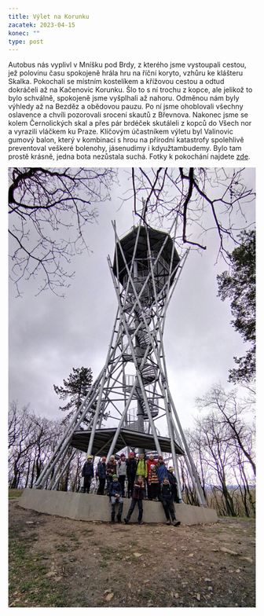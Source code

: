 ```yaml
---
title: Výlet na Korunku
zacatek: 2023-04-15
konec: ""
type: post
---
```

Autobus nás vyplivl v Mníšku pod Brdy, z kterého jsme vystoupali cestou, jež polovinu času spokojeně hrála hru na říční koryto, vzhůru ke klášteru Skalka. Pokochali se místním kostelíkem a křížovou cestou a odtud dokráčeli až na Kačenovic Korunku. Šlo to s ní trochu z kopce, ale jelikož to bylo schválně, spokojeně jsme vyšplhali až nahoru. Odměnou nám byly výhledy až na Bezděz a obědovou pauzu. Po ní jsme ohoblovali všechny oslavence a chvíli pozorovali srocení skautů z Břevnova. Nakonec jsme se kolem Černolických skal a přes pár brdéček skutáleli z kopců do Všech nor a vyrazili vláčkem ku Praze.
Klíčovým účastníkem výletu byl Valinovic gumový balon, který v kombinaci s hrou na přírodní katastrofy spolehlivě preventoval veškeré bolenohy, jásenudimy i kdyužtambudemy. B﻿ylo tam prostě krásně, jedna bota nezůstala suchá.
Fotky k pokochání najdete [zde](https://keblany.rajce.idnes.cz/Vylet_na_korunku_04_2023).

![](img_20230415_142542.jpg)